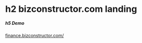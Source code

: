 h2 bizconstructor.com landing
=====================

##### h5 Demo
[finance.bizconstructor.com/](http://finance.bizconstructor.com/)
